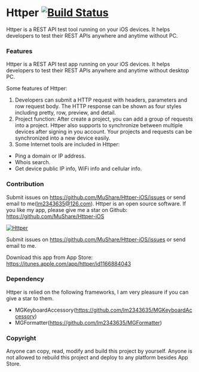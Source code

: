 # Httper [![Build Status](https://travis-ci.org/MuShare/Httper-iOS.svg?branch=master)](https://travis-ci.org/MuShare/Httper-iOS)

Httper is a REST API test tool running on your iOS devices. It helps developers to test their REST APIs anywhere and anytime without PC.

### Features 

Httper is a REST API test app running on your iOS devices. It helps developers to test their REST APIs anywhere and anytime without desktop PC.

Some features of Httper: 
1. Developers can submit a HTTP request with headers, parameters and row request body. The HTTP response can be shown as four styles including pretty, row, preview, and detail.
2. Project function: After create a project, you can add a group of requests into a project. Httper also supports to synchronize between multiple devices after signing in you account. Your projects and requests can be synchronized into a new device easily.
3. Some Internet tools are included in Httper:
  - Ping a domain or IP address.
  - Whois search.
  - Get device public IP info, WiFi info and cellular info.

### Contribution
Submit issues on https://github.com/MuShare/Httper-iOS/issues or send email to me(lm2343635@126.com).
Httper is an open source software. If you like my app, please give me a star on Github: https://github.com/MuShare/Httper-iOS

[![Httper](https://raw.githubusercontent.com/MuShare/Httper-iOS/master/screenshot/httper.png)](https://itunes.apple.com/app/httper/id1166884043)

Submit issues on https://github.com/MuShare/Httper-iOS/issues or send email to me.

Download this app from App Store: https://itunes.apple.com/app/httper/id1166884043

### Dependency

Httper is relied on the following frameworks, I am very pleasure if you can give a star to them.

- MGKeyboardAccessory(https://github.com/lm2343635/MGKeyboardAccessory)
- MGFormatter(https://github.com/lm2343635/MGFormatter)

### Copyright

Anyone can copy, read, modify and build this project by yourself.
Anyone is not allowed to rebuild this project and deploy to any platform besides App Store.
